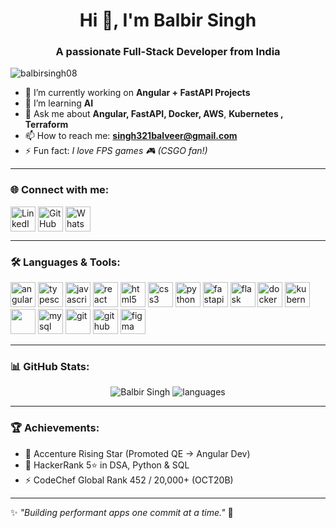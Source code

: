 <h1 align="center">Hi 👋, I'm Balbir Singh</h1>
<h3 align="center">A passionate Full-Stack Developer from India</h3>

<p align="left"> <img src="https://komarev.com/ghpvc/?username=balbirsingh08&label=Profile%20views&color=0e75b6&style=flat" alt="balbirsingh08" /> </p>

- 🔭 I’m currently working on **Angular + FastAPI Projects**  
- 🌱 I’m learning  **AI**
- 💬 Ask me about **Angular, FastAPI, Docker, AWS**, **Kubernetes , Terraform** 
- 📫 How to reach me: **singh321balveer@gmail.com**  
- ⚡ Fun fact: *I love FPS games 🎮 (CSGO fan!)*  

---

### 🌐 Connect with me:
<p align="left">
<a href="https://linkedin.com/in/balbir-singh-52446a191" target="blank"><img align="center" src="https://cdn.jsdelivr.net/gh/devicons/devicon/icons/linkedin/linkedin-original.svg" alt="LinkedIn" height="40" width="40" /></a>
<a href="https://github.com/balbirsingh08" target="blank"><img align="center" src="https://cdn.jsdelivr.net/gh/devicons/devicon/icons/github/github-original.svg" alt="GitHub" height="40" width="40" /></a>
<a href="https://wa.me/917611843103" target="blank"><img align="center" src="https://cdn.jsdelivr.net/gh/devicons/devicon/icons/google/google-original.svg" alt="WhatsApp" height="40" width="40" /></a>
</p>

---

### 🛠️ Languages & Tools:
<p align="left"> 
  <img src="https://cdn.jsdelivr.net/gh/devicons/devicon/icons/angular/angular-original.svg" alt="angular" width="40" height="40"/>
  <img src="https://cdn.jsdelivr.net/gh/devicons/devicon/icons/typescript/typescript-original.svg" alt="typescript" width="40" height="40"/>
  <img src="https://cdn.jsdelivr.net/gh/devicons/devicon/icons/javascript/javascript-original.svg" alt="javascript" width="40" height="40"/>
  <img src="https://cdn.jsdelivr.net/gh/devicons/devicon/icons/react/react-original.svg" alt="react" width="40" height="40"/>
  <img src="https://cdn.jsdelivr.net/gh/devicons/devicon/icons/html5/html5-original.svg" alt="html5" width="40" height="40"/>
  <img src="https://cdn.jsdelivr.net/gh/devicons/devicon/icons/css3/css3-original.svg" alt="css3" width="40" height="40"/>
  <img src="https://cdn.jsdelivr.net/gh/devicons/devicon/icons/python/python-original.svg" alt="python" width="40" height="40"/>
  <img src="https://cdn.jsdelivr.net/gh/devicons/devicon/icons/fastapi/fastapi-original.svg" alt="fastapi" width="40" height="40"/>
  <img src="https://cdn.jsdelivr.net/gh/devicons/devicon/icons/flask/flask-original.svg" alt="flask" width="40" height="40"/>
  <img src="https://cdn.jsdelivr.net/gh/devicons/devicon/icons/docker/docker-original.svg" alt="docker" width="40" height="40"/>
  <img src="https://cdn.jsdelivr.net/gh/devicons/devicon/icons/kubernetes/kubernetes-plain.svg" alt="kubernetes" width="40" height="40"/>
  <img src="https://cdn.jsdelivr.net/gh/devicons/devicon/icons/amazonwebservices/amazonwebservices-original.svg" width="40" height="40"/>
  <img src="https://cdn.jsdelivr.net/gh/devicons/devicon/icons/mysql/mysql-original.svg" alt="mysql" width="40" height="40"/>
  <img src="https://cdn.jsdelivr.net/gh/devicons/devicon/icons/git/git-original.svg" alt="git" width="40" height="40"/>
  <img src="https://cdn.jsdelivr.net/gh/devicons/devicon/icons/github/github-original.svg" alt="github" width="40" height="40"/>
  <img src="https://cdn.jsdelivr.net/gh/devicons/devicon/icons/figma/figma-original.svg" alt="figma" width="40" height="40"/>
</p>

---

### 📊 GitHub Stats:
<p align="center">
  <img src="https://github-readme-stats.vercel.app/api?username=balbirsingh08&show_icons=true&theme=tokyonight" alt="Balbir Singh" />
  <img src="https://github-readme-stats.vercel.app/api/top-langs/?username=balbirsingh08&layout=compact&theme=tokyonight" alt="languages" />
</p>

---

### 🏆 Achievements:
- 🥇 Accenture Rising Star (Promoted QE → Angular Dev)  
- 🏅 HackerRank 5⭐ in DSA, Python & SQL  
- ⚡ CodeChef Global Rank 452 / 20,000+ (OCT20B)  

---
✨ *"Building performant apps one commit at a time."* 🚀
